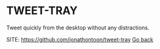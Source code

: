 # TWEET-TRAY

 Tweet quickly from the desktop without any distractions.

 SITE: https://github.com/jonathontoon/tweet-tray
 [Go back](https://portable-linux-apps.github.io/apps.html)
